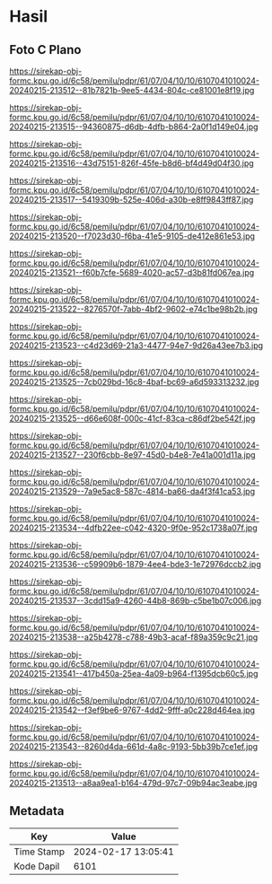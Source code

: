 # Hasil

## Foto C Plano

https://sirekap-obj-formc.kpu.go.id/6c58/pemilu/pdpr/61/07/04/10/10/6107041010024-20240215-213512--81b7821b-9ee5-4434-804c-ce81001e8f19.jpg

https://sirekap-obj-formc.kpu.go.id/6c58/pemilu/pdpr/61/07/04/10/10/6107041010024-20240215-213515--94360875-d6db-4dfb-b864-2a0f1d149e04.jpg

https://sirekap-obj-formc.kpu.go.id/6c58/pemilu/pdpr/61/07/04/10/10/6107041010024-20240215-213516--43d75151-826f-45fe-b8d6-bf4d49d04f30.jpg

https://sirekap-obj-formc.kpu.go.id/6c58/pemilu/pdpr/61/07/04/10/10/6107041010024-20240215-213517--5419309b-525e-406d-a30b-e8ff9843ff87.jpg

https://sirekap-obj-formc.kpu.go.id/6c58/pemilu/pdpr/61/07/04/10/10/6107041010024-20240215-213520--f7023d30-f6ba-41e5-9105-de412e861e53.jpg

https://sirekap-obj-formc.kpu.go.id/6c58/pemilu/pdpr/61/07/04/10/10/6107041010024-20240215-213521--f60b7cfe-5689-4020-ac57-d3b81fd067ea.jpg

https://sirekap-obj-formc.kpu.go.id/6c58/pemilu/pdpr/61/07/04/10/10/6107041010024-20240215-213522--8276570f-7abb-4bf2-9602-e74c1be98b2b.jpg

https://sirekap-obj-formc.kpu.go.id/6c58/pemilu/pdpr/61/07/04/10/10/6107041010024-20240215-213523--c4d23d69-21a3-4477-94e7-9d26a43ee7b3.jpg

https://sirekap-obj-formc.kpu.go.id/6c58/pemilu/pdpr/61/07/04/10/10/6107041010024-20240215-213525--7cb029bd-16c8-4baf-bc69-a6d593313232.jpg

https://sirekap-obj-formc.kpu.go.id/6c58/pemilu/pdpr/61/07/04/10/10/6107041010024-20240215-213525--d66e608f-000c-41cf-83ca-c86df2be542f.jpg

https://sirekap-obj-formc.kpu.go.id/6c58/pemilu/pdpr/61/07/04/10/10/6107041010024-20240215-213527--230f6cbb-8e97-45d0-b4e8-7e41a001d11a.jpg

https://sirekap-obj-formc.kpu.go.id/6c58/pemilu/pdpr/61/07/04/10/10/6107041010024-20240215-213529--7a9e5ac8-587c-4814-ba66-da4f3f41ca53.jpg

https://sirekap-obj-formc.kpu.go.id/6c58/pemilu/pdpr/61/07/04/10/10/6107041010024-20240215-213534--4dfb22ee-c042-4320-9f0e-952c1738a07f.jpg

https://sirekap-obj-formc.kpu.go.id/6c58/pemilu/pdpr/61/07/04/10/10/6107041010024-20240215-213536--c59909b6-1879-4ee4-bde3-1e72976dccb2.jpg

https://sirekap-obj-formc.kpu.go.id/6c58/pemilu/pdpr/61/07/04/10/10/6107041010024-20240215-213537--3cdd15a9-4260-44b8-869b-c5be1b07c006.jpg

https://sirekap-obj-formc.kpu.go.id/6c58/pemilu/pdpr/61/07/04/10/10/6107041010024-20240215-213538--a25b4278-c788-49b3-acaf-f89a359c9c21.jpg

https://sirekap-obj-formc.kpu.go.id/6c58/pemilu/pdpr/61/07/04/10/10/6107041010024-20240215-213541--417b450a-25ea-4a09-b964-f1395dcb60c5.jpg

https://sirekap-obj-formc.kpu.go.id/6c58/pemilu/pdpr/61/07/04/10/10/6107041010024-20240215-213542--f3ef9be6-9767-4dd2-9fff-a0c228d464ea.jpg

https://sirekap-obj-formc.kpu.go.id/6c58/pemilu/pdpr/61/07/04/10/10/6107041010024-20240215-213543--8260d4da-661d-4a8c-9193-5bb39b7ce1ef.jpg

https://sirekap-obj-formc.kpu.go.id/6c58/pemilu/pdpr/61/07/04/10/10/6107041010024-20240215-213513--a8aa9ea1-b164-479d-97c7-09b94ac3eabe.jpg


## Metadata

| Key        | Value               |
| ---------- | ------------------- |
| Time Stamp | 2024-02-17 13:05:41 |
| Kode Dapil | 6101                |



